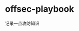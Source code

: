 






























































































































































# offsec-playbook
记录一点攻防知识
